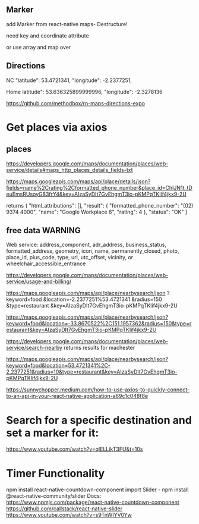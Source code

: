 ## Marker

add Marker from react-native maps- Destructure!

need key and coordinate attribute

or use array and map over

## Directions

NC
"latitude": 53.4721341, "longitude": -2.2377251,

Home
latitude": 53.636325899999996, "longitude": -2.3278136

https://github.com/methodbox/rn-maps-directions-expo

# Get places via axios

## places

https://developers.google.com/maps/documentation/places/web-service/details#maps_http_places_details_fields-txt

https://maps.googleapis.com/maps/api/place/details/json?fields=name%2Crating%2Cformatted_phone_number&place_id=ChIJN1t_tDeuEmsRUsoyG83frY4&key=AIzaSyDIt7GvEhgmT3io-pKMPqTKIif4jkx9-2U

returns
{
"html_attributions": [],
"result": {
"formatted_phone_number": "(02) 9374 4000",
"name": "Google Workplace 6",
"rating": 4
},
"status": "OK"
}

## free data WARNING

Web service: address_component, adr_address, business_status, formatted_address, geometry, icon, name, permanently_closed, photo, place_id, plus_code, type, url, utc_offset, vicinity, or wheelchair_accessible_entrance

https://developers.google.com/maps/documentation/places/web-service/usage-and-billing/

https://maps.googleapis.com/maps/api/place/nearbysearch/json
?keyword=food
&location=-2.2377251%53.4721341
&radius=150
&type=restaurant
&key=AIzaSyDIt7GvEhgmT3io-pKMPqTKIif4jkx9-2U

https://maps.googleapis.com/maps/api/place/nearbysearch/json?keyword=food&location=-33.8670522%2C151.1957362&radius=150&type=restaurant&key=AIzaSyDIt7GvEhgmT3io-pKMPqTKIif4jkx9-2U

https://developers.google.com/maps/documentation/places/web-service/search-nearby
returns results for machester

https://maps.googleapis.com/maps/api/place/nearbysearch/json?keyword=food&location=53.4721341%2C-2.2377251&radius=10&type=restaurant&key=AIzaSyDIt7GvEhgmT3io-pKMPqTKIif4jkx9-2U

https://sunnychopper.medium.com/how-to-use-axios-to-quickly-connect-to-an-api-in-your-react-native-application-a69c1c048f8e

# Search for a specific destination and set a marker for it:

https://www.youtube.com/watch?v=qlELLikT3FU&t=10s

# Timer Functionality

npm install react-native-countdown-component
import Slider -
npm install @react-native-community/slider
Docs:
https://www.npmjs.com/package/react-native-countdown-component
https://github.com/callstack/react-native-slider
https://www.youtube.com/watch?v=s9TnWIYV0Yw
